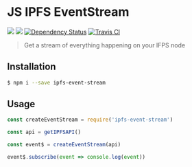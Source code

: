 # JS IPFS EventStream

[![](https://img.shields.io/badge/project-IPFS-blue.svg?style=flat-square)](http://ipfs.io/) [![](https://img.shields.io/badge/freejs-%23ipfs-blue.svg?style=flat-square)](http://webchat.freenode.net/?channels=%23ipfs)
[![Dependency Status](https://david-dm.org/dignifiedquire/js-ipfs-event-stream.svg?style=flat-square)](https://david-dm.org/dignifiedquire/js-ipfs-event-stream)
[![Travis CI](https://travis-ci.org/dignifiedquire/js-ipfs-event-stream.svg?branch=master)](https://travis-ci.org/dignifiedquire/js-ipfs-event-stream)


> Get a stream of everything happening on your IFPS node

## Installation

```bash
$ npm i --save ipfs-event-stream
```

## Usage

```js
const createEventStream = require('ipfs-event-stream')

const api = getIPFSAPI()

const event$ = createEventStream(api)

event$.subscribe(event => console.log(event))
```
